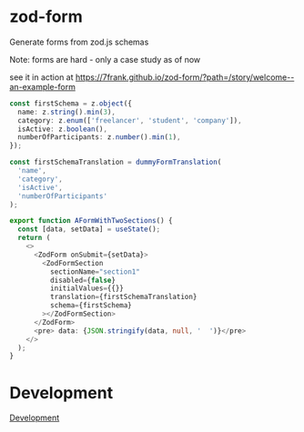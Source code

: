# zod-form

Generate forms from zod.js schemas

Note: forms are hard - only a case study as of now

see it in action at https://7frank.github.io/zod-form/?path=/story/welcome--an-example-form

```typescript
const firstSchema = z.object({
  name: z.string().min(3),
  category: z.enum(['freelancer', 'student', 'company']),
  isActive: z.boolean(),
  numberOfParticipants: z.number().min(1),
});

const firstSchemaTranslation = dummyFormTranslation(
  'name',
  'category',
  'isActive',
  'numberOfParticipants'
);

export function AFormWithTwoSections() {
  const [data, setData] = useState();
  return (
    <>
      <ZodForm onSubmit={setData}>
        <ZodFormSection
          sectionName="section1"
          disabled={false}
          initialValues={{}}
          translation={firstSchemaTranslation}
          schema={firstSchema}
        ></ZodFormSection>
      </ZodForm>
      <pre> data: {JSON.stringify(data, null, '  ')}</pre>
    </>
  );
}
```

# Development

[Development](./Development.md)
